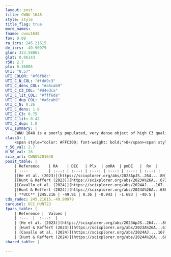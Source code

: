 ```yaml
---
layout: post
title: CWNU 1648
style: style
title_flag: true
more_names: 
fname: cwnu1648
fov: 0.09
ra_icrs: 245.21615
de_icrs: -49.90979
glon: 333.58863
glat: 0.06143
r50: 2.7
plx: 0.36005
UTI: "0.57"
UTI_COLOR: "#f6fbdc"
UTI_C_N_COL: "#fdd9c3"
UTI_C_dens_COL: "#a6cab9"
UTI_C_C3_COL: "#d4edca"
UTI_C_lit_COL: "#fff6da"
UTI_C_dup_COL: "#a6cab9"
UTI_C_N: 0.26
UTI_C_dens: 1.0
UTI_C_C3: 0.75
UTI_C_lit: 0.42
UTI_C_dup: 1.0
UTI_summary: |
    CWNU 1648 is a poorly populated, very dense object of high C3 quality. It was recently reported in the literature.
class3: |
    <span style="color: #FFC300; font-weight: bold;">B</span><span style="color: green; font-weight: bold;">A</span>
r_50_val: 2.7
N_50_val: 26
scix_url: CWNU%201648
posit_table: |
    | Reference    | RA    | DEC   | Plx  | pmRA  | pmDE   |  Rv  |
    | :---         | :---: | :---: | :---: | :---: | :---: | :---: |
    |[He et al. (2023)](https://scixplorer.org/abs/2023ApJS..264....8H) | 245.225 | -49.914 | 0.362 | -0.945 | -1.671 | -50.32 |
    |[Hunt & Reffert (2023)](https://scixplorer.org/abs/2023A%26A...673A.114H) | 245.24 | -49.905 | 0.36 | -0.96 | -1.677 | -40.94 |
    |[Cavallo et al. (2024)](https://scixplorer.org/abs/2024AJ....167...12C) | 245.216 | -49.903 | 0.359 | -- | -- | -- |
    |[Hunt & Reffert (2024)](https://scixplorer.org/abs/2024A%26A...686A..42H) | 245.24 | -49.905 | 0.36 | -0.96 | -1.677 | -40.94 |
    | **UCC** |245.216 | -49.91 | 0.36 | -0.943 | -1.683 | -40.5 | 
cds_radec: 245.21615,-49.90979
carousel: UCC_HUNT23
fpars_table: |
    | Reference |  Values |
    | :---  |  :---:  |
    | [He et al. (2023)](https://scixplorer.org/abs/2023ApJS..264....8H) | `A0=2.8, m-M=12.1, logAge=6.65` |
    | [Hunt & Reffert (2023)](https://scixplorer.org/abs/2023A%26A...673A.114H) | `AV50=2.613, diffAV50=1.766, MOD50=12.048, logAge50=7.996` |
    | [Cavallo et al. (2024)](https://scixplorer.org/abs/2024AJ....167...12C) | `AV50=2.67, dMod50=11.79, logAge50=8.1, [Fe/H]50=0.29` |
    | [Hunt & Reffert (2024)](https://scixplorer.org/abs/2024A%26A...686A..42H) | `MassJ=403.022` |
shared_table: |
    
---
```

